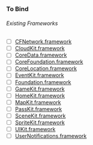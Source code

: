 ### To Bind
###### Existing Frameworks
- [ ] [CFNetwork.framework](https://github.com/xamarin/xamarin-macios/wiki/CFNetwork-watchOS-Beta3)
- [ ] [CloudKit.framework](https://github.com/xamarin/xamarin-macios/wiki/CloudKit-watchOS-Beta3)
- [ ] [CoreData.framework](https://github.com/xamarin/xamarin-macios/wiki/CoreData-watchOS-Beta3)
- [ ] [CoreFoundation.framework](https://github.com/xamarin/xamarin-macios/wiki/CoreFoundation-watchOS-Beta3)
- [ ] [CoreLocation.framework](https://github.com/xamarin/xamarin-macios/wiki/CoreLocation-watchOS-Beta3)
- [ ] [EventKit.framework](https://github.com/xamarin/xamarin-macios/wiki/EventKit-watchOS-Beta3)
- [ ] [Foundation.framework](https://github.com/xamarin/xamarin-macios/wiki/Foundation-watchOS-Beta3)
- [ ] [GameKit.framework](https://github.com/xamarin/xamarin-macios/wiki/GameKit-watchOS-Beta3)
- [ ] [HomeKit.framework](https://github.com/xamarin/xamarin-macios/wiki/HomeKit-watchOS-Beta3)
- [ ] [MapKit.framework](https://github.com/xamarin/xamarin-macios/wiki/MapKit-watchOS-Beta3)
- [ ] [PassKit.framework](https://github.com/xamarin/xamarin-macios/wiki/PassKit-watchOS-Beta3)
- [ ] [SceneKit.framework](https://github.com/xamarin/xamarin-macios/wiki/SceneKit-watchOS-Beta3)
- [ ] [SpriteKit.framework](https://github.com/xamarin/xamarin-macios/wiki/SpriteKit-watchOS-Beta3)
- [ ] [UIKit.framework](https://github.com/xamarin/xamarin-macios/wiki/UIKit-watchOS-Beta3)
- [ ] [UserNotifications.framework](https://github.com/xamarin/xamarin-macios/wiki/UserNotifications-watchOS-Beta3)
